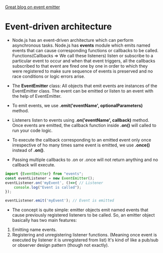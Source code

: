 [Great blog on event emitter](https://www.freecodecamp.org/news/how-to-code-your-own-event-emitter-in-node-js-a-step-by-step-guide-e13b7e7908e1/)
# Event-driven architecture #

- Node.js has an event-driven architecture which can perform asynchronous tasks. Node.js has **events** module which emits named events that can cause corresponding functions or callbacks to be called. Functions(Callbacks => We call these listeners) listen or subscribe to a particular event to occur and when that event triggers, all the callbacks subscribed to that event are fired one by one in order to which they were registered to make sure sequence of events is preserved and no race conditions or logic errors arise.

- The **EventEmitter** class: All objects that emit events are instances of the EventEmitter class. The event can be emitted or listen to an event with the help of EventEmitter. 


- To emit events, we use **.emit('eventName', optionalParameters)** method.
- Listeners listen to events using **.on('eventName', callback)** method. Once events are emitted, the callback function inside **.on()** will called to run your code logic.
- To execute the callback corresponding to an emitted event only once irrespective of ho many times same event is emitted, we use **.once()** instead of **.on()**.
- Passing multiple callbacks to .on or .once will not return anything and no callback will execute.


```javascript
import {EventEmitter} from "events";
const eventListener = new EventEmitter();
eventListener.on('myEvent', ()=>{ // Listener
    console.log("Event is called");
});

eventListener.emit('myEvent'); // Event is emitted
```

- The concept is quite simple: emitter objects emit named events that cause previously registered listeners to be called. So, an emitter object basically has two main features:

1. Emitting name events.
2. Registering and unregistering listener functions. (Meaning once event is executed by listener it is unregistered from list)
It's kind of like a pub/sub or observer design pattern (though not exactly).